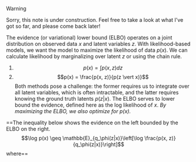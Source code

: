 > [!warning]
> Sorry, this note is under construction. Feel free to take a look at what I've got so far, and please come back later!

The evidence (or variational) lower bound (ELBO) operates on a joint distribution on observed data $x$ and latent variables $z$. With likelihood-based models, we want the model to maximize the likelihood of data $p(x)$. We can calculate likelihood by marginalizing over latent $z$ or using the chain rule.
1. $$p(x) = \int p(x, z) dz$$
2. $$p(x) = \frac{p(x, z)}{p(z \vert x)}$$
Both methods pose a challenge: the former requires us to integrate over all latent variables, which is often intractable, and the latter requires knowing the ground truth latents $p(z|x)$. The ELBO serves to lower bound the evidence, defined here as the log likelihood of $x$. *By maximizing the ELBO, we also optimize for $p(x)$.*

==The inequality below shows the evidence on the left bounded by the ELBO on the right. $$\log p(x) \geq \mathbb{E}_{q_\phi(z|x)}\left[\log \frac{p(x, z)}{q_\phi(z|x)}\right]$$ where==